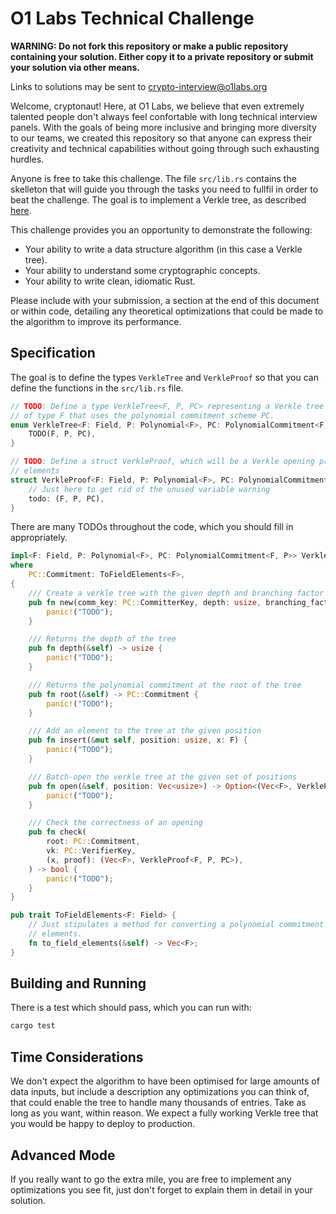 # O1 Labs Technical Challenge

**WARNING: Do not fork this repository or make a public repository containing your solution. Either copy it to a private repository or submit your solution via other means.**

Links to solutions may be sent to crypto-interview@o1labs.org

Welcome, cryptonaut! Here, at O1 Labs, we believe that even extremely talented people don't always feel confortable with long technical interview panels. With the goals of being more inclusive and bringing more diversity to our teams, we created this repository so that anyone can express their creativity and technical capabilities without going through such exhausting hurdles.

Anyone is free to take this challenge. The file `src/lib.rs` contains the skelleton that will guide you through the tasks you need to fullfil in order to beat the challenge. The goal is to implement a Verkle tree, as described [here](https://vitalik.ca/general/2021/06/18/verkle.html).

This challenge provides you an opportunity to demonstrate the following:

- Your ability to write a data structure algorithm (in this case a Verkle tree).
- Your ability to understand some cryptographic concepts.
- Your ability to write clean, idiomatic Rust.

Please include with your submission, a section at the end of this document or within code, detailing any theoretical optimizations that could be made to the algorithm to improve its performance.

## Specification

The goal is to define the types `VerkleTree` and `VerkleProof` so that you can define the functions in the `src/lib.rs` file.

```Rust
// TODO: Define a type VerkleTree<F, P, PC> representing a Verkle tree with leaves
// of type F that uses the polynomial commitment scheme PC.
enum VerkleTree<F: Field, P: Polynomial<F>, PC: PolynomialCommitment<F, P>> {
    TODO(F, P, PC),
}

// TODO: Define a struct VerkleProof, which will be a Verkle opening proof for multiple field
// elements
struct VerkleProof<F: Field, P: Polynomial<F>, PC: PolynomialCommitment<F, P>> {
    // Just here to get rid of the unused variable warning
    todo: (F, P, PC),
}
```

There are many TODOs throughout the code, which you should fill in appropriately.

```Rust
impl<F: Field, P: Polynomial<F>, PC: PolynomialCommitment<F, P>> VerkleTree<F, P, PC>
where
    PC::Commitment: ToFieldElements<F>,
{
    /// Create a verkle tree with the given depth and branching factor
    pub fn new(comm_key: PC::CommitterKey, depth: usize, branching_factor: usize) -> Self {
        panic!("TODO");
    }

    /// Returns the depth of the tree
    pub fn depth(&self) -> usize {
        panic!("TODO");
    }

    /// Returns the polynomial commitment at the root of the tree
    pub fn root(&self) -> PC::Commitment {
        panic!("TODO");
    }

    /// Add an element to the tree at the given position
    pub fn insert(&mut self, position: usize, x: F) {
        panic!("TODO");
    }

    /// Batch-open the verkle tree at the given set of positions
    pub fn open(&self, position: Vec<usize>) -> Option<(Vec<F>, VerkleProof<F, P, PC>)> {
        panic!("TODO");
    }

    /// Check the correctness of an opening
    pub fn check(
        root: PC::Commitment,
        vk: PC::VerifierKey,
        (x, proof): (Vec<F>, VerkleProof<F, P, PC>),
    ) -> bool {
        panic!("TODO");
    }
}

pub trait ToFieldElements<F: Field> {
    // Just stipulates a method for converting a polynomial commitment into an vector of field
    // elements.
    fn to_field_elements(&self) -> Vec<F>;
}
```

## Building and Running

There is a test which should pass, which you can run with:

```bash
cargo test
```

## Time Considerations

We don't expect the algorithm to have been optimised for large amounts of data inputs, but include a description any optimizations you can think of, that could enable the tree to handle many thousands of entries. Take as long as you want, within reason. We expect a fully working Verkle tree that you would be happy to deploy to production.

## Advanced Mode

If you really want to go the extra mile, you are free to implement any optimizations you see fit, just don't forget to explain them in detail in your solution.